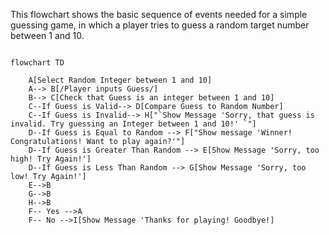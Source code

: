 This flowchart shows the basic sequence of events needed for a simple guessing game, in which a player tries to guess a random target number between 1 and 10.

```mermaid

flowchart TD

    A[Select Random Integer between 1 and 10]
    A--> B[/Player inputs Guess/]
    B--> C[Check that Guess is an integer between 1 and 10]
    C--If Guess is Valid--> D[Compare Guess to Random Number]
    C--If Guess is Invalid--> H["`Show Message 'Sorry, that guess is invalid. Try guessing an Integer between 1 and 10!' `"]
    D--If Guess is Equal to Random --> F["Show message 'Winner! Congratulations! Want to play again?'"]
    D--If Guess is Greater Than Random --> E[Show Message 'Sorry, too high! Try Again!']
    D--If Guess is Less Than Random --> G[Show Message 'Sorry, too low! Try Again!']
    E-->B
    G-->B
    H-->B
    F-- Yes -->A
    F-- No -->I[Show Message 'Thanks for playing! Goodbye!]

```
